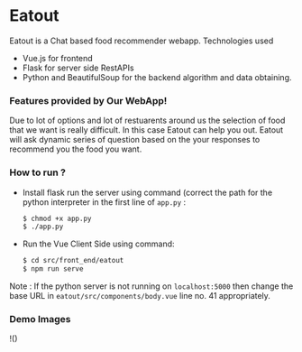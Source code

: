 #  Eatout

Eatout is a  Chat based food recommender webapp. 
Technologies used 

  - Vue.js for frontend
  - Flask for server side RestAPIs
  - Python and BeautifulSoup for the backend algorithm and data obtaining.

### Features provided by Our WebApp!
Due to lot of options and lot of restuarents around us the selection of food that we want is really difficult. In this case Eatout can help you out. Eatout will ask dynamic series of question based on the your responses to recommend you the food you want.

### How to run ?
 - Install flask run the server using command (correct the path for the python interpreter in the first line of ```app.py``` :
    ```sh
    $ chmod +x app.py
    $ ./app.py
    ```
 - Run the Vue Client Side using command:
    ```sh
    $ cd src/front_end/eatout
    $ npm run serve
    ```
Note : If the python server is not running on ```localhost:5000``` then change the base URL in ```eatout/src/components/body.vue``` line no. 41 appropriately.

### Demo Images
 
!()
